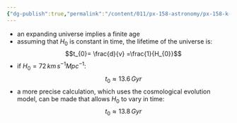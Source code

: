 ```yaml
---
{"dg-publish":true,"permalink":"/content/011/px-158-astronomy/px-158-k-the-universe/px-158-k2-the-age-of-the-universe/","created":"2024-11-25T10:50:32.000+00:00","updated":"2024-11-26T20:14:50.174+00:00"}
---
```


- an expanding universe implies a finite age
- assuming that $H_{0}$ is constant in time, the lifetime of the universe is: 
$$t_{0}= \frac{d}{v} =\frac{1}{H_{0}}$$
- if $H_{0}=72\,km\,s^{-1}Mpc^{-1}:$ 
$$t_{0}\approx 13.6\,Gyr$$
- a more precise calculation, which uses the cosmological evolution model, can be made that allows $H_{0}$ to vary in time: 
$$t_{0}\approx 13.8\,Gyr$$
